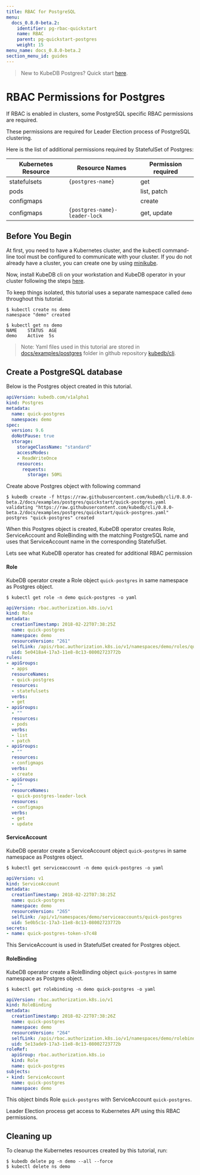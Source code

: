 ```yaml
---
title: RBAC for PostgreSQL
menu:
  docs_0.8.0-beta.2:
    identifier: pg-rbac-quickstart
    name: RBAC
    parent: pg-quickstart-postgres
    weight: 15
menu_name: docs_0.8.0-beta.2
section_menu_id: guides
---
```

> New to KubeDB Postgres?  Quick start [here](/docs/0.8.0-beta.2/guides/postgres/quickstart/quickstart).

# RBAC Permissions for Postgres

If RBAC is enabled in clusters, some PostgreSQL specific RBAC permissions are required.

These permissions are required for Leader Election process of PostgreSQL clustering.

Here is the list of additional permissions required by StatefulSet of Postgres:

| Kubernetes Resource | Resource Names                 | Permission required |
|---------------------|--------------------------------|---------------------|
| statefulsets        | `{postgres-name}`              | get                 |
| pods                |                                | list, patch         |
| configmaps          |                                | create              |
| configmaps          | `{postgres-name}-leader-lock`  | get, update         |

## Before You Begin

At first, you need to have a Kubernetes cluster, and the kubectl command-line tool must be configured to communicate with your cluster.
If you do not already have a cluster, you can create one by using [minikube](https://github.com/kubernetes/minikube).

Now, install KubeDB cli on your workstation and KubeDB operator in your cluster following the steps [here](/docs/0.8.0-beta.2/setup/install).

To keep things isolated, this tutorial uses a separate namespace called `demo` throughout this tutorial.

```console
$ kubectl create ns demo
namespace "demo" created

$ kubectl get ns demo
NAME    STATUS  AGE
demo    Active  5s
```

> Note: Yaml files used in this tutorial are stored in [docs/examples/postgres](https://github.com/kubedb/cli/tree/master/docs/examples/postgres) folder in github repository [kubedb/cli](https://github.com/kubedb/cli).

## Create a PostgreSQL database

Below is the Postgres object created in this tutorial.

```yaml
apiVersion: kubedb.com/v1alpha1
kind: Postgres
metadata:
  name: quick-postgres
  namespace: demo
spec:
  version: 9.6
  doNotPause: true
  storage:
    storageClassName: "standard"
    accessModes:
    - ReadWriteOnce
    resources:
      requests:
        storage: 50Mi
```

Create above Postgres object with following command

```console
$ kubedb create -f https://raw.githubusercontent.com/kubedb/cli/0.8.0-beta.2/docs/examples/postgres/quickstart/quick-postgres.yaml
validating "https://raw.githubusercontent.com/kubedb/cli/0.8.0-beta.2/docs/examples/postgres/quickstart/quick-postgres.yaml"
postgres "quick-postgres" created
```

When this Postgres object is created, KubeDB operator creates Role, ServiceAccount and RoleBinding with the matching PostgreSQL name
and uses that ServiceAccount name in the corresponding StatefulSet.

Lets see what KubeDB operator has created for additional RBAC permission

#### Role

KubeDB operator create a Role object `quick-postgres` in same namespace as Postgres object.

```console
$ kubectl get role -n demo quick-postgres -o yaml
```

```yaml
apiVersion: rbac.authorization.k8s.io/v1
kind: Role
metadata:
  creationTimestamp: 2018-02-22T07:38:25Z
  name: quick-postgres
  namespace: demo
  resourceVersion: "261"
  selfLink: /apis/rbac.authorization.k8s.io/v1/namespaces/demo/roles/quick-postgres
  uid: 5e0418a4-17a3-11e8-8c13-08002723772b
rules:
- apiGroups:
  - apps
  resourceNames:
  - quick-postgres
  resources:
  - statefulsets
  verbs:
  - get
- apiGroups:
  - ""
  resources:
  - pods
  verbs:
  - list
  - patch
- apiGroups:
  - ""
  resources:
  - configmaps
  verbs:
  - create
- apiGroups:
  - ""
  resourceNames:
  - quick-postgres-leader-lock
  resources:
  - configmaps
  verbs:
  - get
  - update
```

#### ServiceAccount

KubeDB operator create a ServiceAccount object `quick-postgres` in same namespace as Postgres object.

```console
$ kubectl get serviceaccount -n demo quick-postgres -o yaml
```

```yaml
apiVersion: v1
kind: ServiceAccount
metadata:
  creationTimestamp: 2018-02-22T07:38:25Z
  name: quick-postgres
  namespace: demo
  resourceVersion: "265"
  selfLink: /api/v1/namespaces/demo/serviceaccounts/quick-postgres
  uid: 5e0b5c1c-17a3-11e8-8c13-08002723772b
secrets:
- name: quick-postgres-token-s7c48
```

This ServiceAccount is used in StatefulSet created for Postgres object.

#### RoleBinding

KubeDB operator create a RoleBinding object `quick-postgres` in same namespace as Postgres object.

```console
$ kubectl get rolebinding -n demo quick-postgres -o yaml
```

```yaml
apiVersion: rbac.authorization.k8s.io/v1
kind: RoleBinding
metadata:
  creationTimestamp: 2018-02-22T07:38:26Z
  name: quick-postgres
  namespace: demo
  resourceVersion: "264"
  selfLink: /apis/rbac.authorization.k8s.io/v1/namespaces/demo/rolebindings/quick-postgres
  uid: 5e13ade9-17a3-11e8-8c13-08002723772b
roleRef:
  apiGroup: rbac.authorization.k8s.io
  kind: Role
  name: quick-postgres
subjects:
- kind: ServiceAccount
  name: quick-postgres
  namespace: demo
```

This  object binds Role `quick-postgres` with ServiceAccount `quick-postgres`.

Leader Election process get access to Kubernetes API using this RBAC permissions.

## Cleaning up

To cleanup the Kubernetes resources created by this tutorial, run:

```console
$ kubedb delete pg -n demo --all --force
$ kubectl delete ns demo
```
